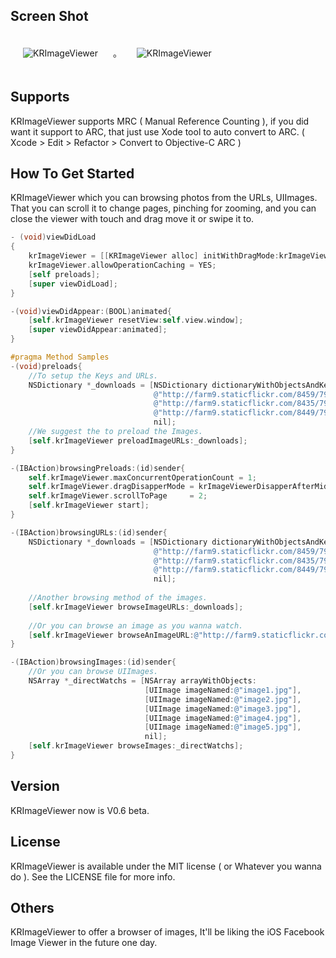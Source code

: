 ## Screen Shot

<img src="https://dl.dropbox.com/u/83663874/GitHubs/KRImageViewer-1.png" alt="KRImageViewer" title="KRImageViewer" style="margin: 20px;" class="center" />
。
<img src="https://dl.dropbox.com/u/83663874/GitHubs/KRImageViewer-2.png" alt="KRImageViewer" title="KRImageViewer" style="margin: 20px;" class="center" />

## Supports

KRImageViewer supports MRC ( Manual Reference Counting ), if you did want it support to ARC, that just use Xode tool to auto convert to ARC. ( Xcode > Edit > Refactor > Convert to Objective-C ARC )

## How To Get Started

KRImageViewer which you can browsing photos from the URLs, UIImages. That you can scroll it to change pages, pinching for zooming, and you can close the viewer with touch and drag move it or swipe it to. 

``` objective-c
- (void)viewDidLoad
{
    krImageViewer = [[KRImageViewer alloc] initWithDragMode:krImageViewerModeOfTopToBottom];
    krImageViewer.allowOperationCaching = YES;
    [self preloads];    
    [super viewDidLoad];
}

-(void)viewDidAppear:(BOOL)animated{
    [self.krImageViewer resetView:self.view.window];
    [super viewDidAppear:animated];
}

#pragma Method Samples
-(void)preloads{
    //To setup the Keys and URLs.
    NSDictionary *_downloads = [NSDictionary dictionaryWithObjectsAndKeys:
                                @"http://farm9.staticflickr.com/8459/7945134514_e5a779ee5f_s.jpg", @"1",
                                @"http://farm9.staticflickr.com/8435/7944303392_a856d79802_s.jpg", @"2",
                                @"http://farm9.staticflickr.com/8449/7943919662_67f7345f8b_s.jpg", @"3",
                                nil];
    //We suggest the to preload the Images.
    [self.krImageViewer preloadImageURLs:_downloads];
}

-(IBAction)browsingPreloads:(id)sender{
    self.krImageViewer.maxConcurrentOperationCount = 1;
    self.krImageViewer.dragDisapperMode = krImageViewerDisapperAfterMiddle;
    self.krImageViewer.scrollToPage     = 2;
    [self.krImageViewer start];
}

-(IBAction)browsingURLs:(id)sender{
    NSDictionary *_downloads = [NSDictionary dictionaryWithObjectsAndKeys:
                                @"http://farm9.staticflickr.com/8459/7945134514_e5a779ee5f_s.jpg", @"1",
                                @"http://farm9.staticflickr.com/8435/7944303392_a856d79802_s.jpg", @"2",
                                @"http://farm9.staticflickr.com/8449/7943919662_67f7345f8b_s.jpg", @"3",
                                nil];
    
    //Another browsing method of the images.
    [self.krImageViewer browseImageURLs:_downloads];
    
    //Or you can browse an image as you wanna watch.
    [self.krImageViewer browseAnImageURL:@"http://farm9.staticflickr.com/8449/7943919662_67f7345f8b_s.jpg"];
}

-(IBAction)browsingImages:(id)sender{
    //Or you can browse UIImages.
    NSArray *_directWatchs = [NSArray arrayWithObjects:
                              [UIImage imageNamed:@"image1.jpg"],
                              [UIImage imageNamed:@"image2.jpg"],
                              [UIImage imageNamed:@"image3.jpg"],
                              [UIImage imageNamed:@"image4.jpg"],
                              [UIImage imageNamed:@"image5.jpg"],
                              nil];
    [self.krImageViewer browseImages:_directWatchs];
}
```

## Version

KRImageViewer now is V0.6 beta.

## License

KRImageViewer is available under the MIT license ( or Whatever you wanna do ). See the LICENSE file for more info.

## Others

KRImageViewer to offer a browser of images, It'll be liking the iOS Facebook Image Viewer in the future one day.